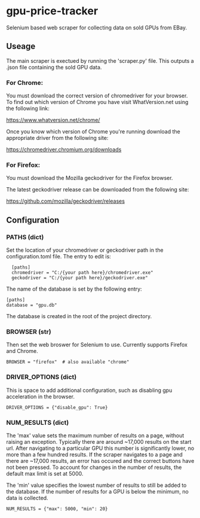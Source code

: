 # gpu-price-tracker
Selenium based web scraper for collecting data on sold GPUs from EBay.

## Useage

The main scraper is exectued by running the 'scraper.py' file. This outputs a .json file containing the sold GPU data.

### For Chrome:

You must download the correct version of chromedriver for your browser. To find out which version of Chrome you have visit WhatVersion.net using the following link:

https://www.whatversion.net/chrome/

Once you know which version of Chrome you're running download the appropriate driver from the following site:

https://chromedriver.chromium.org/downloads

### For Firefox:

You must download the Mozilla geckodriver for the Firefox browser.

The latest geckodriver release can be downloaded from the following site:

https://github.com/mozilla/geckodriver/releases

## Configuration
### PATHS (dict)


Set the location of your chromedriver or geckodriver path in the configuration.toml file. The entry to edit is:

```
  [paths]
  chromedriver = "C:/{your path here}/chromedriver.exe"
  geckodriver = "C:/{your path here}/geckodriver.exe"
```

The name of the database is set by the following entry:
```
[paths]
database = "gpu.db"
```
The database is created in the root of the project directory.

### BROWSER (str)

Then set the web broswer for Selenium to use. 
Currently supports Firefox and Chrome.

```
BROWSER = "firefox"  # also available "chrome"
```

### DRIVER_OPTIONS (dict)

This is space to add additional configuration, such as disabling gpu acceleration in the browser.

```
DRIVER_OPTIONS = {"disable_gpu": True}
```

### NUM_RESULTS (dict)

The 'max' value sets the maximum number of results on a page, without raising an exception.
Typically there are around ~17,000 results on the start url. After navigating to a particular GPU this number is significantly lower, no more than a few hundred results.
If the scraper navigates to a page and there are ~17,000 results, an error has occured and the correct buttons have not been pressed. To account for changes in the number of results, the default max limit is set at 5000.


The 'min' value specifies the lowest number of results to still be added to the database. If the number of results for a GPU is below the minimum, no data is collected.

```
NUM_RESULTS = {"max": 5000, "min": 20}
```

